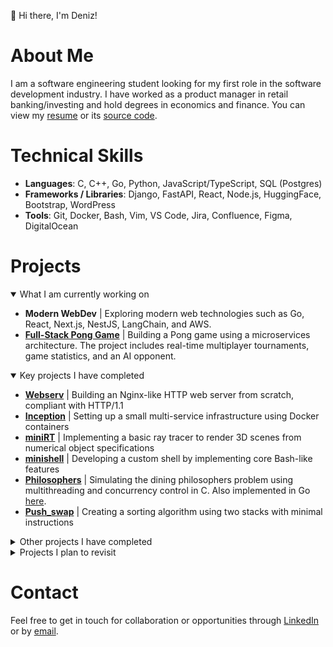 👋 Hi there, I'm Deniz!

# About Me
I am a software engineering student looking for my first role in the software development industry. I have worked as a product manager in retail banking/investing and hold degrees in economics and finance. You can view my [resume](https://github.com/deniz-oezdemir/resume/blob/main/deniz_oezdemir_resume.pdf) or its [source code](https://github.com/deniz-oezdemir/resume/blob/main/deniz_oezdemir_resume.tex).

# Technical Skills
- **Languages**: C, C++, Go, Python, JavaScript/TypeScript, SQL (Postgres)
- **Frameworks / Libraries**: Django, FastAPI, React, Node.js, HuggingFace, Bootstrap, WordPress
- **Tools**: Git, Docker, Bash, Vim, VS Code, Jira, Confluence, Figma, DigitalOcean

# Projects
<details open>
<summary>What I am currently working on</summary>

- **Modern WebDev** | Exploring modern web technologies such as Go, React, Next.js, NestJS, LangChain, and AWS.
- **[Full-Stack Pong Game](https://github.com/deniz-oezdemir/Transcendence)**  | Building a Pong game using a microservices architecture. The project includes real-time multiplayer tournaments, game statistics, and an AI opponent.
</details>

<details open>
<summary>Key projects I have completed</summary>

- **[Webserv](https://github.com/deniz-oezdemir/Webserv)** | Building an Nginx-like HTTP web server from scratch, compliant with HTTP/1.1
- **[Inception](https://github.com/deniz-oezdemir/Inception)** | Setting up a small multi-service infrastructure using Docker containers
- **[miniRT](https://github.com/deniz-oezdemir/miniRT)** | Implementing a basic ray tracer to render 3D scenes from numerical object specifications
- **[minishell](https://github.com/deniz-oezdemir/Minishell)** | Developing a custom shell by implementing core Bash-like features
- **[Philosophers](https://github.com/deniz-oezdemir/Philosophers)** | Simulating the dining philosophers problem using multithreading and concurrency control in C. Also implemented in Go [here](https://github.com/deniz-oezdemir/philo).
- **[Push_swap](https://github.com/deniz-oezdemir/Push_swap)** | Creating a sorting algorithm using two stacks with minimal instructions
</details>

<details>
<summary>Other projects I have completed</summary>

- **[CPP-Intro](https://github.com/deniz-oezdemir/CPP-Intro)** | Comprehensive introduction to Object-Oriented Programming with C++
- **[NetPractice](https://github.com/deniz-oezdemir/NetPractice)** | Fixing network configurations with subnetting
- **[FDF](https://github.com/deniz-oezdemir/FDF)** | Visualizing 3D wireframes from 2D height maps using isometric projection
- **[Pipex](https://github.com/deniz-oezdemir/Pipex)** | Recreating Unix pipe functionality to handle command chaining
- **[Born2beRoot](https://github.com/deniz-oezdemir/Born2beRoot)** | Setting up a virtual machine with specific security and admin configurations
- **[ft_printf](https://github.com/deniz-oezdemir/ft_printf)** | Reimplementing the printf function from the C standard library
- **[libft](https://github.com/deniz-oezdemir/libft)** | Creating a custom library replicating key C functions
</details>

<details>
<summary>Projects I plan to revisit</summary>

- **[Personal Webpage](https://github.com/deniz-oezdemir/deniz-oezdemir.github.io)** | Creating a website to share my thoughts, projects, and learnings. I started with [deniz.fyi](https://deniz.fyi) and plan to expand it further.
- **[Webcam Pong](https://github.com/deniz-oezdemir/pongcam)** | A simple Pong game where you control the paddle with your index finger. Try the MVP at [deniz.fyi/pongcam](https://deniz.fyi/pongcam).
</details>

# Contact
Feel free to get in touch for collaboration or opportunities through [LinkedIn](https://www.linkedin.com/in/denizoezdemir/) or by [email](mailto:heydeniz@proton.me).
